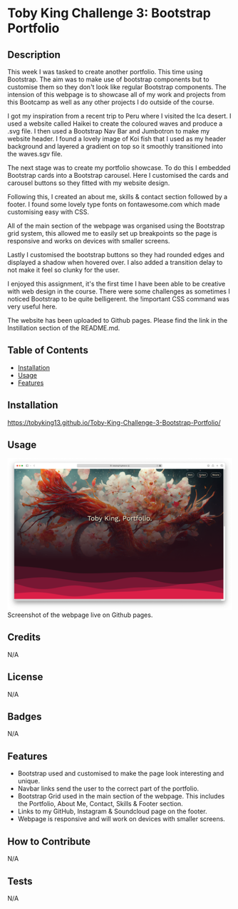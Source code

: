 # Toby King Challenge 3: Bootstrap Portfolio

## Description

This week I was tasked to create another portfolio. This time using Bootstrap. The aim was to make use of bootstrap components but to customise them so they don't look like regular Bootstrap components. The intension of this webpage is to showcase all of my work and projects from this Bootcamp as well as any other projects I do outside of the course. 

I got my inspiration from a recent trip to Peru where I visited the Ica desert. I used a website called Haikei to create the coloured waves and produce a .svg file. I then used a Bootstrap Nav Bar and Jumbotron to make my website header. I found a lovely image of Koi fish that I used as my header background and layered a gradient on top so it smoothly transitioned into the waves.sgv file. 

The next stage was to create my portfolio showcase. To do this I embedded Bootstrap cards into a Bootstrap carousel. Here I customised the cards and carousel buttons so they fitted with my website design.

Following this, I created an about me, skills & contact section followed by a footer. I found some lovely type fonts on fontawesome.com which made customising easy with CSS. 

All of the main section of the webpage was organised using the Bootstrap grid system, this allowed me to easily set up breakpoints so the page is responsive and works on devices with smaller screens.

Lastly I customised the bootstrap buttons so they had rounded edges and displayed a shadow when hovered over. I also added a transition delay to not make it feel so clunky for the user.

I enjoyed this assignment, it's the first time I have been able to be creative with web design in the course. There were some challenges as sometimes I noticed Bootstrap to be quite belligerent. the !important CSS command was very useful here. 

The website has been uploaded to Github pages. Please find the link in the Instillation section of the README.md.

## Table of Contents

- [Installation](#installation)
- [Usage](#usage)
- [Features](#features)

## Installation

https://tobyking13.github.io/Toby-King-Challenge-3-Bootstrap-Portfolio/

## Usage

![Toby King Portfolio](Images/bootstrap-portfolio.png "Toby King Portfolio" )
Screenshot of the webpage live on Github pages.

## Credits

N/A

## License

N/A

## Badges

N/A

## Features

* Bootstrap used and customised to make the page look interesting and unique.
* Navbar links send the user to the correct part of the portfolio.
* Bootstrap Grid used in the main section of the webpage. This includes the Portfolio, About Me, Contact, Skills & Footer section.
* Links to my GitHub, Instagram & Soundcloud page on the footer. 
* Webpage is responsive and will work on devices with smaller screens.

## How to Contribute

N/A

## Tests

N/A